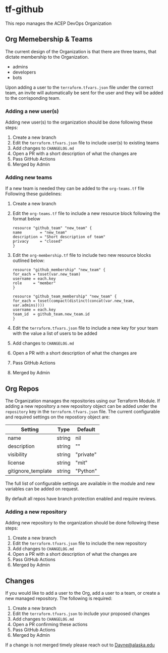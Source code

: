 # tf-github

This repo manages the ACEP DevOps Organization

## Org Memebership & Teams

The current design of the Organization is that there are
 three teams, that dictate membership to the Organization.

- admins
- developers
- bots

Upon adding a user to the `terraform.tfvars.json` file under the correct team,
 an invite will automatically be sent for the user and they will be added to
 the corrisponding team.

### Adding a new user(s)

Adding new user(s) to the organization should be done following these steps:

1. Create a new branch
2. Edit the `terraform.tfvars.json` file to include user(s) to existing teams
3. Add changes to `CHANGELOG.md`
4. Open a PR with a short description of what the changes are
5. Pass GitHub Actions
6. Merged by Admin

### Adding new teams

If a new team is needed they can be added to the `org-teams.tf` file
Following these guidelines:

1. Create a new branch
2. Edit the `org-teams.tf` file to include a new resource block following the format below

    ```
    resource "github_team" "new_team" {
    name        = "new_team"
    description = "Short description of team"
    privacy     = "closed"
    }
    ```

3. Edit the `org-membership.tf` file to include two new resource blocks outlined below:

    ```
    resource "github_membership" "new_team" {
    for_each = toset(var.new_team)
    username = each.key
    role     = "member"
    }

    resource "github_team_membership" "new_team" {
    for_each = toset(compact(distinct(concat(var.new_team, var.admins))))
    username = each.key
    team_id  = github_team.new_team.id
    }
    ```

4. Edit the `terraform.tfvars.json` file to include a new key for your team with the value a list of users to be added
5. Add changes to `CHANGELOG.md`
6. Open a PR with a short description of what the changes are
7. Pass GitHub Actions
8. Merged by Admin

## Org Repos

The Organization manages the repositories using our Terraform Module. If adding a new
repository a new repository object can be added under the `repository` key in the
 `terraform.tfvars.json` file. The current configurable and required
 settings on the repostiory object are:

| Setting | Type | Default |
| --------- | --------- | --------- |
| name | string | nil |
| description | string | "" |
| visibility | string | "private" |
| license | string | "mit" |
| gitignore_template | string | "Python" |

The full list of configurable settings are available in the module and new variables can be added on request.

By default all repos have branch protection enabled and require reviews.

### Adding a new repository

Adding new repository to the organization should be done following these steps:

1. Create a new branch
2. Edit the `terraform.tfvars.json` file to include the new repository
3. Add changes to `CHANGELOG.md`
4. Open a PR with a short description of what the changes are
5. Pass GitHub Actions
6. Merged by Admin

## Changes

If you would like to add a user to the Org, add a user to a team,
 or create a new managed repository. The following is required:

1. Create a new branch
2. Edit the `terraform.tfvars.json` to include your proposed changes
3. Add changes to `CHANGELOG.md`
4. Open a PR confirming these actions
5. Pass GitHub Actions
6. Merged by Admin

If a change is not merged timely please reach out to Dayne@alaska.edu